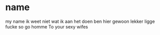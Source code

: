 # name
my name
ik weet niet wat ik aan het doen ben hier gewoon lekker ligge fucke so go homme To your sexy wifes
